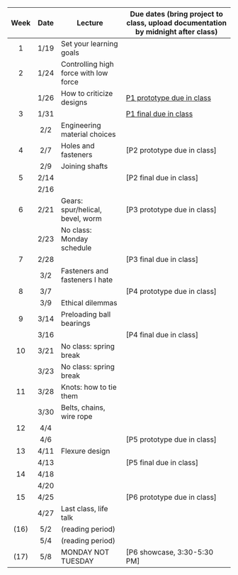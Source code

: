 | Week | Date  | Lecture                                    | Due dates (bring project to class, upload documentation by midnight after class) |
|:----:|:-----:|--------------------------------------------|------------------------------------------------------------------------|
|  1   | 1/19  | Set your learning goals                    |                                                                        |
|  2   | 1/24  | Controlling high force with low force      |                                                                        |
|      | 1/26  | How to criticize designs                   | [P1 prototype due in class](https://designforfab.com/logistics/projects/#p1-build-a-mechanical-car-launcher) |
|  3   | 1/31  |                                            | [P1 final due in class](https://designforfab.com/logistics/projects/#p1-build-a-mechanical-car-launcher)                                                                       |
|      | 2/2   | Engineering material choices               |                                                                        |
|  4   | 2/7   | Holes and fasteners                        | [P2 prototype due in class]                                            |
|      | 2/9   | Joining shafts                             |                                                                        |
|  5   | 2/14  |                                            | [P2 final due in class]                                                |
|      | 2/16  |                                            |                                                                        |
|  6   | 2/21  | Gears: spur/helical, bevel, worm           | [P3 prototype due in class]                                            |
|      | 2/23  | No class: Monday schedule                  |                                                                        |
|  7   | 2/28  |                                            | [P3 final due in class]                                                |
|      | 3/2   | Fasteners and fasteners I hate             |                                                                        |
|  8   | 3/7   |                                            | [P4 prototype due in class]                                            |
|      | 3/9   | Ethical dilemmas                           |                                                                        |
|  9   | 3/14  | Preloading ball bearings                   |                                                                        |
|      | 3/16  |                                            | [P4 final due in class]                                                |
|  10  | 3/21  | No class: spring break                     |                                                                        |
|      | 3/23  | No class: spring break                     |                                                                        |
|  11  | 3/28  | Knots: how to tie them                     |                                                                        |
|      | 3/30  | Belts, chains, wire rope                   |                                                                        |
|  12  | 4/4   |                                            |                                                                        |
|      | 4/6   |                                            | [P5 prototype due in class]                                            |
|  13  | 4/11  | Flexure design                             |                                                                        |
|      | 4/13  |                                            | [P5 final due in class]                                                |
|  14  | 4/18  |                                            |                                                                        |
|      | 4/20  |                                            |                                                                        |
|  15  | 4/25  |                                            | [P6 prototype due in class]                                            |
|      | 4/27  | Last class, life talk                      |                                                                        |
| (16) | 5/2   | (reading period)                           |                                                                        |
|      | 5/4   | (reading period)                           |                                                                        |
| (17) | 5/8   | MONDAY NOT TUESDAY                         | [P6 showcase, 3:30-5:30 PM]                                            |
